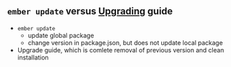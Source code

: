 
## `ember update` versus [Upgrading](http://www.ember-cli.com/#upgrading) guide

* `ember update`
  * update global package
  * change version in package.json, but does not update local package
* Upgrade guide, which is comlete removal of previous version and clean installation
